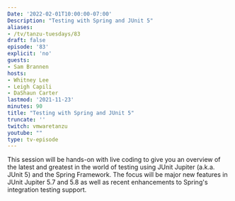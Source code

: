 ```yaml
---
Date: '2022-02-01T10:00:00-07:00'
Description: "Testing with Spring and JUnit 5"
aliases:
- /tv/tanzu-tuesdays/83
draft: false
episode: '83'
explicit: 'no'
guests:
- Sam Brannen
hosts:
- Whitney Lee
- Leigh Capili
- DaShaun Carter
lastmod: '2021-11-23'
minutes: 90
title: "Testing with Spring and JUnit 5"
truncate: ''
twitch: vmwaretanzu
youtube: ""
type: tv-episode
---
```


This session will be hands-on with live coding to give you an overview of the latest and greatest
in the world of testing using JUnit Jupiter (a.k.a. JUnit 5) and the Spring Framework.  The focus 
will be major new features in JUnit Jupiter 5.7 and 5.8 as well as recent enhancements to Spring's 
integration testing support.